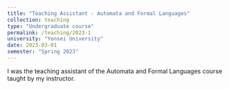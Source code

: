 ```yaml
---
title: "Teaching Assistant - Automata and Formal Languages"
collection: teaching
type: "Undergraduate course"
permalink: /teaching/2023-1
university: "Yonsei University"
date: 2023-03-01
semester: "Spring 2023"
---
```


I was the teaching assistant of the Automata and Formal Languages course
taught by my instructor.